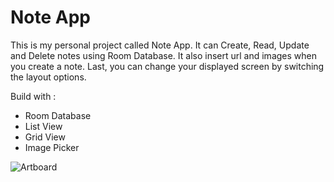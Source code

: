 # Note App

This is my personal project called Note App. It can Create, Read, Update and Delete notes using Room Database. It also insert url and images when you create a note. Last, you can change your displayed screen by switching the layout options.

Build with :
- Room Database
- List View
- Grid View
- Image Picker

![Artboard](https://user-images.githubusercontent.com/87839081/132722127-0968882c-2257-43fe-8333-f79b7f2640d3.png)

